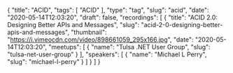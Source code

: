 {
  "title": "ACID",
  "tags": [
    "ACID"
  ],
  "type": "tag",
  "slug": "acid",
  "date": "2020-05-14T12:03:20",
  "draft": false,
  "recordings": [
    {
      "title": "ACID 2.0: Designing Better APIs and Messages",
      "slug": "acid-2-0-designing-better-apis-and-messages",
      "thumbnail": "https://i.vimeocdn.com/video/898661059_295x166.jpg",
      "date": "2020-05-14T12:03:20",
      "meetups": [
        {
          "name": "Tulsa .NET User Group",
          "slug": "tulsa-net-user-group"
        }
      ],
      "speakers": [
        {
          "name": "Michael L Perry",
          "slug": "michael-l-perry"
        }
      ]
    }
  ]
}
